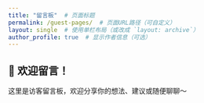 ```yaml
---
title: "留言板"  # 页面标题
permalink: /guest-pages/  # 页面URL路径（可自定义）
layout: single  # 使用单栏布局（或改成 `layout: archive`）
author_profile: true  # 显示作者信息（可选）
---
```


## 📝 欢迎留言！
这里是访客留言板，欢迎分享你的想法、建议或随便聊聊～

